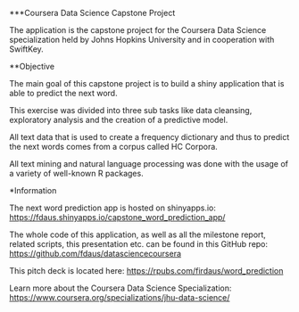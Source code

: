 
***Coursera Data Science Capstone Project

The application is the capstone project for the Coursera Data Science specialization held by Johns Hopkins University and in cooperation with SwiftKey.

**Objective

The main goal of this capstone project is to build a shiny application that is able to predict the next word.

This exercise was divided into three sub tasks like data cleansing, exploratory analysis and the creation of a predictive model.

All text data that is used to create a frequency dictionary and thus to predict the next words comes from a corpus called HC Corpora.

All text mining and natural language processing was done with the usage of a variety of well-known R packages.

*Information

The next word prediction app is hosted on shinyapps.io: https://fdaus.shinyapps.io/capstone_word_prediction_app/

The whole code of this application, as well as all the milestone report, related scripts, this presentation etc. can be found in this GitHub repo: https://github.com/fdaus/datasciencecoursera

This pitch deck is located here: https://rpubs.com/firdaus/word_prediction

Learn more about the Coursera Data Science Specialization: https://www.coursera.org/specializations/jhu-data-science/
